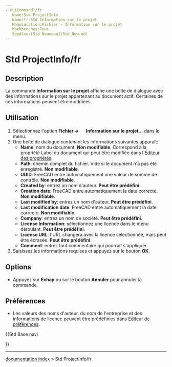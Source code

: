 ```yaml
---
- GuiCommand:/fr
   Name:Std ProjectInfo
   Name/fr:Std Information sur le projet
   MenuLocation:Fichier → Information sur le projet
   Workbenches:Tous
   SeeAlso:[Std Nouveau](Std_New.md)
---
```


# Std ProjectInfo/fr

## Description

La commande **Information sur le projet** affiche une boîte de dialogue avec des informations sur le projet appartenant au document actif. Certaines de ces informations peuvent être modifiées.

## Utilisation

1.  Sélectionnez l\'option **Fichier → <img src="images/Std_ProjectInfo.svg" width=16px> Information sur le projet...** dans le menu.
2.  Une boîte de dialogue contenant les informations suivantes apparaît:
    -   **Name**: nom du document. **Non modifiable**. Correspond à la propriété Label du document qui peut être modifiée dans l\'[Editeur des propriétés](Property_editor/fr.md).
    -   **Path**: chemin complet du fichier. Vide si le document n\'a pas été enregistré. **Non modifiable**.
    -   **UUID**: FreeCAD entre automatiquement une valeur de somme de contrôle. **Non modifiable**.
    -   **Created by**: entrez un nom d\'auteur. **Peut être prédéfini**.
    -   **Creation date**: FreeCAD entre automatiquement la date correcte. **Non modifiable**.
    -   **Last modified by**: entrez un nom d\'auteur. **Peut être prédéfini**.
    -   **Last modification date**: FreeCAD entre automatiquement la date correcte. **Non modifiable**.
    -   **Company**: entrez un nom de société. **Peut être prédéfini**.
    -   **License Information**: sélectionnez une licence dans le menu déroulant. **Peut être prédéfini**.
    -   **License URL**: l\'URL changera avec la licence sélectionnée, mais peut être écrasée. **Peut être prédéfini**.
    -   **Comment**: entrez tout commentaire qui pourrait s\'appliquer.
3.  Saisissez les informations requises et appuyez sur le bouton **OK**.

## Options

-   Appuyez sur **Echap** ou sur le bouton **Annuler** pour annuler la commande.

## Préférences

-   Les valeurs des noms d\'auteur, du nom de l\'entreprise et des informations de licence peuvent être prédéfinies dans [Editeur de préférences](Preferences_Editor/fr#Document.md).





{{Std Base navi

}}

---
[documentation index](../README.md) > Std ProjectInfo/fr
